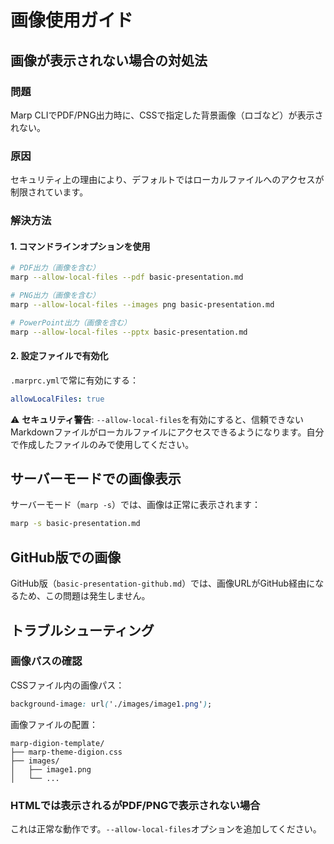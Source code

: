 # 画像使用ガイド

## 画像が表示されない場合の対処法

### 問題
Marp CLIでPDF/PNG出力時に、CSSで指定した背景画像（ロゴなど）が表示されない。

### 原因
セキュリティ上の理由により、デフォルトではローカルファイルへのアクセスが制限されています。

### 解決方法

#### 1. コマンドラインオプションを使用

```bash
# PDF出力（画像を含む）
marp --allow-local-files --pdf basic-presentation.md

# PNG出力（画像を含む）
marp --allow-local-files --images png basic-presentation.md

# PowerPoint出力（画像を含む）
marp --allow-local-files --pptx basic-presentation.md
```

#### 2. 設定ファイルで有効化

`.marprc.yml`で常に有効にする：

```yaml
allowLocalFiles: true
```

⚠️ **セキュリティ警告**: `--allow-local-files`を有効にすると、信頼できないMarkdownファイルがローカルファイルにアクセスできるようになります。自分で作成したファイルのみで使用してください。

## サーバーモードでの画像表示

サーバーモード（`marp -s`）では、画像は正常に表示されます：

```bash
marp -s basic-presentation.md
```

## GitHub版での画像

GitHub版（`basic-presentation-github.md`）では、画像URLがGitHub経由になるため、この問題は発生しません。

## トラブルシューティング

### 画像パスの確認

CSSファイル内の画像パス：
```css
background-image: url('./images/image1.png');
```

画像ファイルの配置：
```
marp-digion-template/
├── marp-theme-digion.css
├── images/
│   ├── image1.png
│   └── ...
```

### HTMLでは表示されるがPDF/PNGで表示されない場合

これは正常な動作です。`--allow-local-files`オプションを追加してください。